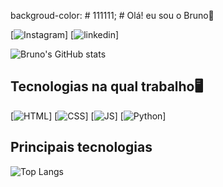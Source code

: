 backgroud-color: # 111111; # Olá! eu sou o Bruno👋

[![Instagram](https://img.shields.io/badge/Instagram-E4405F?style=for-the-badge&logo=instagram&logoColor=white)] [![linkedin](https://img.shields.io/badge/LinkedIn-0077B5?style=for-the-badge&logo=linkedin&logoColor=white)]

![Bruno's GitHub stats](https://github-readme-stats.vercel.app/api?username=DevSerfiot&show_icons=true&theme=dark)

## Tecnologias na qual trabalho🖥️

[![HTML](https://img.shields.io/badge/HTML5-E34F26?style=for-the-badge&logo=html5&logoColor=white)]
[![CSS](https://img.shields.io/badge/CSS3-1572B6?style=for-the-badge&logo=css3&logoColor=white
)]
[![JS](https://img.shields.io/badge/JavaScript-F7DF1E?style=for-the-badge&logo=javascript&logoColor=black
)]
[![Python](https://img.shields.io/badge/Python-3776AB?style=for-the-badge&logo=python&logoColor=white
)]

## Principais tecnologias
![Top Langs](https://github-readme-stats.vercel.app/api/top-langs/?username=DevSerfiot&hide_progress=true)

